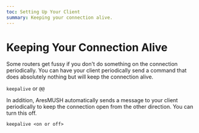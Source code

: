 ```yaml
---
toc: Setting Up Your Client
summary: Keeping your connection alive.
---
```

# Keeping Your Connection Alive

Some routers get fussy if you don't do something on the connection periodically.  You can have your client periodically send a command that does absolutely nothing but will keep the connection alive.

`keepalive` or `@@`

In addition, AresMUSH automatically sends a message to your client periodically to keep the connection open from the other direction.  You can turn this off.

`keepalive <on or off>`

